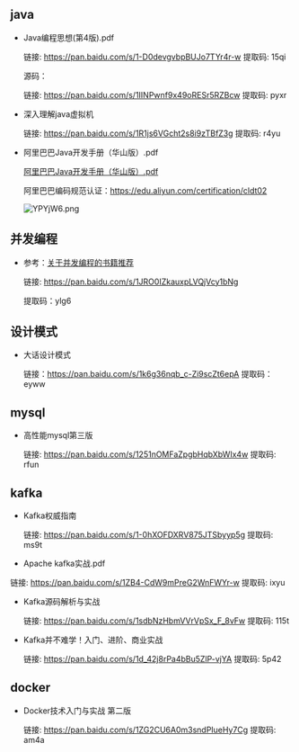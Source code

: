

## java

* Java编程思想(第4版).pdf

  链接: https://pan.baidu.com/s/1-D0devgvbpBUJo7TYr4r-w 提取码: 15qi 

  源码：

  链接: https://pan.baidu.com/s/1IINPwnf9x49oRESr5RZBcw 提取码: pyxr

* 深入理解java虚拟机

  链接: https://pan.baidu.com/s/1R1js6VGcht2s8i9zTBfZ3g 提取码: r4yu

* 阿里巴巴Java开发手册（华山版）.pdf

  [阿里巴巴Java开发手册（华山版）.pdf](https://github.com/alibaba/p3c/blob/master/阿里巴巴Java开发手册（华山版）.pdf)
  
  阿里巴巴编码规范认证：https://edu.aliyun.com/certification/cldt02 
  
  ![YPYjW6.png](https://s1.ax1x.com/2020/05/04/YPYjW6.th.png)

## 并发编程

* 参考：[关于并发编程的书籍推荐](https://blog.csdn.net/WYA1993/article/details/89467534)

  链接:  https://pan.baidu.com/s/1JRO0IZkauxpLVQjVcy1bNg

  提取码：ylg6

## 设计模式

* 大话设计模式

  链接：https://pan.baidu.com/s/1k6g36nqb_c-Zi9scZt6epA 
  提取码：eyww 

## mysql

* 高性能mysql第三版

  链接: https://pan.baidu.com/s/1251nOMFaZpgbHqbXbWIx4w 提取码: rfun

## kafka

* Kafka权威指南 

  链接: https://pan.baidu.com/s/1-0hXOFDXRV875JTSbyyp5g 提取码: ms9t

*  Apache kafka实战.pdf 

  链接: https://pan.baidu.com/s/1ZB4-CdW9mPreG2WnFWYr-w 提取码: ixyu
  
* Kafka源码解析与实战 

   链接: https://pan.baidu.com/s/1sdbNzHbmVVrVpSx_F_8vFw 提取码: 115t

* Kafka并不难学！入门、进阶、商业实战 

  链接: https://pan.baidu.com/s/1d_42j8rPa4bBu5ZlP-vjYA 提取码: 5p42

## docker

* Docker技术入门与实战 第二版

  链接: https://pan.baidu.com/s/1ZG2CU6A0m3sndPIueHy7Cg 提取码: am4a


